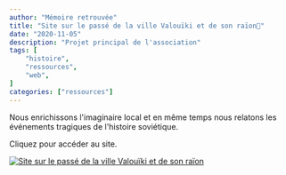 ```yaml
---
author: "Mémoire retrouvée"
title: "Site sur le passé de la ville Valouïki et de son raïon🔗"
date: "2020-11-05"
description: "Projet principal de l'association"
tags: [
    "histoire",
    "ressources",
    "web",
]
categories: ["ressources"]
---
```


Nous enrichissons l'imaginaire local et en même temps nous relatons les événements tragiques de l'histoire soviétique.

Cliquez pour accéder au site.

[![Site sur le passé de la ville Valouïki et de son raïon](/fichiers/sitevalouiki.png)](https://waluiki.eu)
